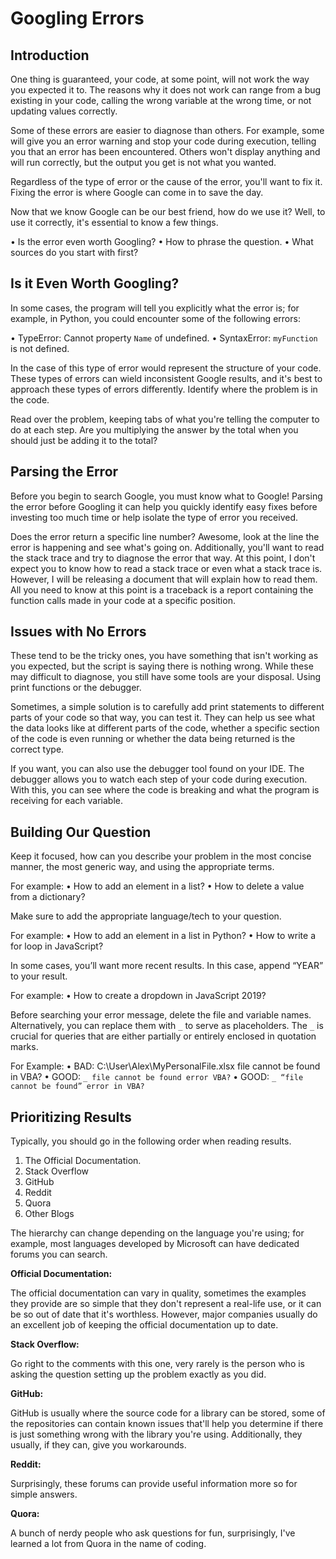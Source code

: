 # Googling Errors

## Introduction

One thing is guaranteed, your code, at some point, will not work the way you expected it to.
The reasons why it does not work can range from a bug existing in your code, calling the wrong
variable at the wrong time, or not updating values correctly.

Some of these errors are easier to diagnose than others. For example, some will give you an error
warning and stop your code during execution, telling you that an error has been encountered. Others won't
display anything and will run correctly, but the output you get is not what you wanted.

Regardless of the type of error or the cause of the error, you'll want to fix it. Fixing the error is where
Google can come in to save the day.

Now that we know Google can be our best friend, how do we use it? Well, to use it correctly, it's essential
to know a few things.

• Is the error even worth Googling?
• How to phrase the question.
• What sources do you start with first?

## Is it Even Worth Googling?

In some cases, the program will tell you explicitly what the error is; for example, in Python, you could encounter
some of the following errors:

• TypeError: Cannot property `Name` of undefined.
• SyntaxError: `myFunction` is not defined.

In the case of this type of error would represent the structure of your code. These types of errors can wield
inconsistent Google results, and it's best to approach these types of errors differently. Identify where the problem
is in the code.

Read over the problem, keeping tabs of what you're telling the computer to do at each step. Are you multiplying the
answer by the total when you should just be adding it to the total?

## Parsing the Error

Before you begin to search Google, you must know what to Google! Parsing the error before Googling it can help you quickly
identify easy fixes before investing too much time or help isolate the type of error you received.

Does the error return a specific line number? Awesome, look at the line the error is happening and see what's going on.
Additionally, you'll want to read the stack trace and try to diagnose the error that way. At this point, I don't expect you
to know how to read a stack trace or even what a stack trace is. However, I will be releasing a document that will explain how
to read them. All you need to know at this point is a traceback is a report containing the function calls made in your code at
a specific position.

## Issues with No Errors

These tend to be the tricky ones, you have something that isn't working as you expected, but the script is saying there is nothing
wrong. While these may difficult to diagnose, you still have some tools are your disposal. Using print functions or the debugger.

Sometimes, a simple solution is to carefully add print statements to different parts of your code so that way, you can test it. They
can help us see what the data looks like at different parts of the code, whether a specific section of the code is even running or
whether the data being returned is the correct type.

If you want, you can also use the debugger tool found on your IDE. The debugger allows you to watch each step of your code during
execution. With this, you can see where the code is breaking and what the program is receiving for each variable.

## Building Our Question

Keep it focused, how can you describe your problem in the most concise manner, the most generic way, and using the appropriate terms.

For example:
• How to add an element in a list?
• How to delete a value from a dictionary?

Make sure to add the appropriate language/tech to your question.

For example:
• How to add an element in a list in Python?
• How to write a for loop in JavaScript?

In some cases, you’ll want more recent results. In this case, append “YEAR” to your result.

For example:
• How to create a dropdown in JavaScript 2019?

Before searching your error message, delete the file and variable names. Alternatively, you can replace them with `_` to serve as
placeholders. The `_` is crucial for queries that are either partially or entirely enclosed in quotation marks.

For Example:
• BAD: C:\User\Alex\MyPersonalFile.xlsx file cannot be found in VBA?
• GOOD: `_ file cannot be found error VBA?`
• GOOD: `_ “file cannot be found” error in VBA?`

## Prioritizing Results

Typically, you should go in the following order when reading results.

1. The Official Documentation.
2. Stack Overflow
3. GitHub
4. Reddit
5. Quora
6. Other Blogs

The hierarchy can change depending on the language you're using; for example, most languages developed by Microsoft can have dedicated
forums you can search.

**Official Documentation:**

The official documentation can vary in quality, sometimes the examples they provide are so simple that they don't represent a real-life
use, or it can be so out of date that it's worthless. However, major companies usually do an excellent job of keeping the official
documentation up to date.

**Stack Overflow:**

Go right to the comments with this one, very rarely is the person who is asking the question setting up the problem exactly as you did.

**GitHub:**

GitHub is usually where the source code for a library can be stored, some of the repositories can contain known issues that'll help you
determine if there is just something wrong with the library you're using. Additionally, they usually, if they can, give you workarounds.

**Reddit:**

Surprisingly, these forums can provide useful information more so for simple answers.

**Quora:**

A bunch of nerdy people who ask questions for fun, surprisingly, I've learned a lot from Quora in the name of coding.
